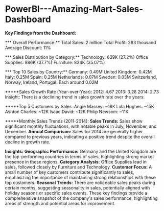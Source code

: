 # PowerBI---Amazing-Mart-Sales-Dashboard

**Key Findings from the Dashboard:**

*** Overall Performance:**
Total Sales: 2 million
Total Profit: 283 thousand
Average Discount: 11%

*** Sales Distribution by Category:**
Technology: 639K (27.2%)
Office Supplies: 886K (37.7%)
Furniture: 824K (35.07%)

*** Top 10 Sales by Country:**
Germany: 0.49M
United Kingdom: 0.42M
Italy: 0.25M
Spain: 0.25M
Netherlands: 0.07M
Sweden: 0.03M
Switzerland, Norway, Ireland, Portugal: Each around 0.02M

*****Sales Growth Rate (Year-over-Year):
2012: 4.67
2013: 3.28
2014: 2.73
Insight: There is a declining trend in sales growth rate over the years.

*****Top 5 Customers by Sales:
Angie Massey: ~18K
Lola Hughes: ~15K
Ashton Charles: ~12K
Isaac David: ~12K
Philip Newsom: ~11K

*****Monthly Sales Trends (2011-2014):
**Sales Trends:** Sales show significant monthly fluctuations, with notable peaks in July, November, and December.
**Annual Comparison:** Sales for 2014 are generally higher compared to previous years, indicating a positive trend despite the overall decline in growth rate.

**Insights:**
**Geographic Performance:** Germany and the United Kingdom are the top-performing countries in terms of sales, highlighting strong market presence in these regions.
**Category Analysis:** Office Supplies lead in sales, followed closely by Furniture and Technology.
**Customer Focus:** A small number of key customers contribute significantly to sales, emphasizing the importance of maintaining strong relationships with these top customers.
**Seasonal Trends:** There are noticeable sales peaks during certain months, suggesting seasonality in sales, potentially aligned with holiday seasons or specific sales events.
These key findings provide a comprehensive snapshot of the company's sales performance, highlighting areas of strength and potential areas for improvement.
